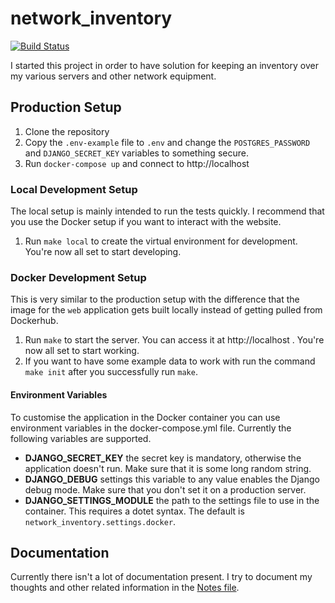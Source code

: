 # network_inventory

[![Build Status](https://travis-ci.com/Nebucatnetzer/network_inventory.svg?branch=master)](https://travis-ci.com/Nebucatnetzer/network_inventory)

I started this project in order to have solution for keeping an
inventory over my various servers and other network equipment.

## Production Setup

1. Clone the repository
2. Copy the `.env-example` file to `.env` and change the `POSTGRES_PASSWORD`
   and `DJANGO_SECRET_KEY` variables to something secure.
3. Run `docker-compose up` and connect to http://localhost

### Local Development Setup

The local setup is mainly intended to run the tests quickly. I recommend that
you use the Docker setup if you want to interact with the website.

1. Run `make local` to create the virtual environment for development.
   You're now all set to start developing.

### Docker Development Setup

This is very similar to the production setup with the difference that the image
for the `web` application gets built locally instead of getting pulled from
Dockerhub.

1. Run `make` to start the server. You can access it
   at   http://localhost . You're now all set to start working.
2. If you want to have some example data to work with run the command `make
   init` after you successfully run `make`.

#### Environment Variables

To customise the application in the Docker container you can use environment
variables in the docker-compose.yml file. Currently the following variables are
supported.

- **DJANGO_SECRET_KEY** the secret key is mandatory, otherwise the application
  doesn't run. Make sure that it is some long random string.
- **DJANGO_DEBUG** settings this variable to any value enables the Django debug
  mode. Make sure that you don't set it on a production server.
- **DJANGO_SETTINGS_MODULE** the path to the settings file to use in the
  container. This requires a dotet syntax. The default is
  `network_inventory.settings.docker`.

## Documentation

Currently there isn't a lot of documentation present. I try to document my
thoughts and other related information in the [Notes
file](./docs/notes.org).
